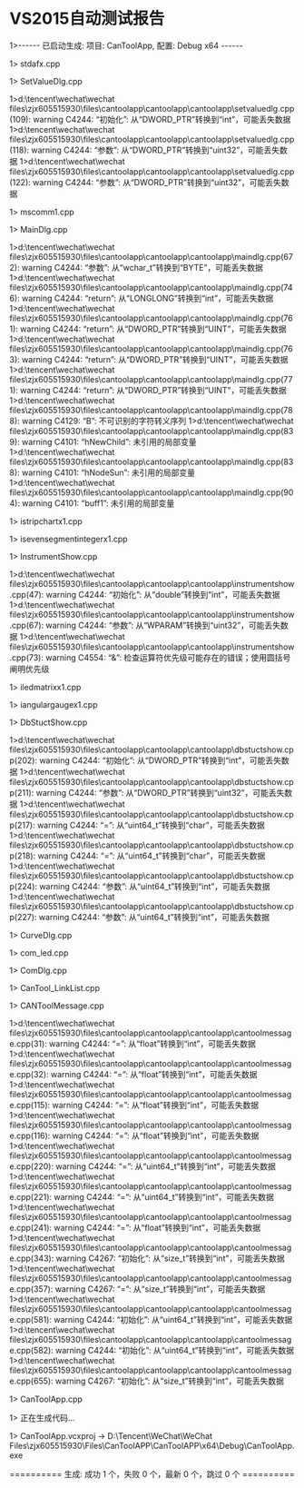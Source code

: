 # VS2015自动测试报告 #

1>------ 已启动生成: 项目: CanToolApp, 配置: Debug x64 ------

1>  stdafx.cpp

1>  SetValueDlg.cpp

1>d:\tencent\wechat\wechat files\zjx605515930\files\cantoolapp\cantoolapp\cantoolapp\setvaluedlg.cpp(109): warning C4244: “初始化”: 从“DWORD_PTR”转换到“int”，可能丢失数据
1>d:\tencent\wechat\wechat files\zjx605515930\files\cantoolapp\cantoolapp\cantoolapp\setvaluedlg.cpp(118): warning C4244: “参数”: 从“DWORD_PTR”转换到“uint32”，可能丢失数据
1>d:\tencent\wechat\wechat files\zjx605515930\files\cantoolapp\cantoolapp\cantoolapp\setvaluedlg.cpp(122): warning C4244: “参数”: 从“DWORD_PTR”转换到“uint32”，可能丢失数据

1>  mscomm1.cpp

1>  MainDlg.cpp

1>d:\tencent\wechat\wechat files\zjx605515930\files\cantoolapp\cantoolapp\cantoolapp\maindlg.cpp(672): warning C4244: “参数”: 从“wchar_t”转换到“BYTE”，可能丢失数据
1>d:\tencent\wechat\wechat files\zjx605515930\files\cantoolapp\cantoolapp\cantoolapp\maindlg.cpp(746): warning C4244: “return”: 从“LONGLONG”转换到“int”，可能丢失数据
1>d:\tencent\wechat\wechat files\zjx605515930\files\cantoolapp\cantoolapp\cantoolapp\maindlg.cpp(761): warning C4244: “return”: 从“DWORD_PTR”转换到“UINT”，可能丢失数据
1>d:\tencent\wechat\wechat files\zjx605515930\files\cantoolapp\cantoolapp\cantoolapp\maindlg.cpp(763): warning C4244: “return”: 从“DWORD_PTR”转换到“UINT”，可能丢失数据
1>d:\tencent\wechat\wechat files\zjx605515930\files\cantoolapp\cantoolapp\cantoolapp\maindlg.cpp(771): warning C4244: “return”: 从“DWORD_PTR”转换到“UINT”，可能丢失数据
1>d:\tencent\wechat\wechat files\zjx605515930\files\cantoolapp\cantoolapp\cantoolapp\maindlg.cpp(788): warning C4129: “B”: 不可识别的字符转义序列
1>d:\tencent\wechat\wechat files\zjx605515930\files\cantoolapp\cantoolapp\cantoolapp\maindlg.cpp(839): warning C4101: “hNewChild”: 未引用的局部变量
1>d:\tencent\wechat\wechat files\zjx605515930\files\cantoolapp\cantoolapp\cantoolapp\maindlg.cpp(838): warning C4101: “hNodeSun”: 未引用的局部变量
1>d:\tencent\wechat\wechat files\zjx605515930\files\cantoolapp\cantoolapp\cantoolapp\maindlg.cpp(904): warning C4101: “buff1”: 未引用的局部变量

1>  istripchartx1.cpp

1>  isevensegmentintegerx1.cpp

1>  InstrumentShow.cpp

1>d:\tencent\wechat\wechat files\zjx605515930\files\cantoolapp\cantoolapp\cantoolapp\instrumentshow.cpp(47): warning C4244: “初始化”: 从“double”转换到“int”，可能丢失数据
1>d:\tencent\wechat\wechat files\zjx605515930\files\cantoolapp\cantoolapp\cantoolapp\instrumentshow.cpp(67): warning C4244: “参数”: 从“WPARAM”转换到“uint32”，可能丢失数据
1>d:\tencent\wechat\wechat files\zjx605515930\files\cantoolapp\cantoolapp\cantoolapp\instrumentshow.cpp(73): warning C4554: “&”: 检查运算符优先级可能存在的错误；使用圆括号阐明优先级

1>  iledmatrixx1.cpp

1>  iangulargaugex1.cpp

1>  DbStuctShow.cpp

1>d:\tencent\wechat\wechat files\zjx605515930\files\cantoolapp\cantoolapp\cantoolapp\dbstuctshow.cpp(202): warning C4244: “初始化”: 从“DWORD_PTR”转换到“int”，可能丢失数据
1>d:\tencent\wechat\wechat files\zjx605515930\files\cantoolapp\cantoolapp\cantoolapp\dbstuctshow.cpp(211): warning C4244: “参数”: 从“DWORD_PTR”转换到“uint32”，可能丢失数据
1>d:\tencent\wechat\wechat files\zjx605515930\files\cantoolapp\cantoolapp\cantoolapp\dbstuctshow.cpp(217): warning C4244: “=”: 从“uint64_t”转换到“char”，可能丢失数据
1>d:\tencent\wechat\wechat files\zjx605515930\files\cantoolapp\cantoolapp\cantoolapp\dbstuctshow.cpp(218): warning C4244: “=”: 从“uint64_t”转换到“char”，可能丢失数据
1>d:\tencent\wechat\wechat files\zjx605515930\files\cantoolapp\cantoolapp\cantoolapp\dbstuctshow.cpp(224): warning C4244: “参数”: 从“uint64_t”转换到“int”，可能丢失数据
1>d:\tencent\wechat\wechat files\zjx605515930\files\cantoolapp\cantoolapp\cantoolapp\dbstuctshow.cpp(227): warning C4244: “参数”: 从“uint64_t”转换到“int”，可能丢失数据

1>  CurveDlg.cpp

1>  com_led.cpp

1>  ComDlg.cpp

1>  CanTool_LinkList.cpp

1>  CANToolMessage.cpp

1>d:\tencent\wechat\wechat files\zjx605515930\files\cantoolapp\cantoolapp\cantoolapp\cantoolmessage.cpp(31): warning C4244: “=”: 从“float”转换到“int”，可能丢失数据
1>d:\tencent\wechat\wechat files\zjx605515930\files\cantoolapp\cantoolapp\cantoolapp\cantoolmessage.cpp(32): warning C4244: “=”: 从“float”转换到“int”，可能丢失数据
1>d:\tencent\wechat\wechat files\zjx605515930\files\cantoolapp\cantoolapp\cantoolapp\cantoolmessage.cpp(115): warning C4244: “=”: 从“float”转换到“int”，可能丢失数据
1>d:\tencent\wechat\wechat files\zjx605515930\files\cantoolapp\cantoolapp\cantoolapp\cantoolmessage.cpp(116): warning C4244: “=”: 从“float”转换到“int”，可能丢失数据
1>d:\tencent\wechat\wechat files\zjx605515930\files\cantoolapp\cantoolapp\cantoolapp\cantoolmessage.cpp(220): warning C4244: “=”: 从“uint64_t”转换到“int”，可能丢失数据
1>d:\tencent\wechat\wechat files\zjx605515930\files\cantoolapp\cantoolapp\cantoolapp\cantoolmessage.cpp(221): warning C4244: “=”: 从“uint64_t”转换到“int”，可能丢失数据
1>d:\tencent\wechat\wechat files\zjx605515930\files\cantoolapp\cantoolapp\cantoolapp\cantoolmessage.cpp(241): warning C4244: “=”: 从“float”转换到“int”，可能丢失数据
1>d:\tencent\wechat\wechat files\zjx605515930\files\cantoolapp\cantoolapp\cantoolapp\cantoolmessage.cpp(343): warning C4267: “初始化”: 从“size_t”转换到“int”，可能丢失数据
1>d:\tencent\wechat\wechat files\zjx605515930\files\cantoolapp\cantoolapp\cantoolapp\cantoolmessage.cpp(357): warning C4267: “=”: 从“size_t”转换到“int”，可能丢失数据
1>d:\tencent\wechat\wechat files\zjx605515930\files\cantoolapp\cantoolapp\cantoolapp\cantoolmessage.cpp(581): warning C4244: “初始化”: 从“uint64_t”转换到“int”，可能丢失数据
1>d:\tencent\wechat\wechat files\zjx605515930\files\cantoolapp\cantoolapp\cantoolapp\cantoolmessage.cpp(582): warning C4244: “初始化”: 从“uint64_t”转换到“int”，可能丢失数据
1>d:\tencent\wechat\wechat files\zjx605515930\files\cantoolapp\cantoolapp\cantoolapp\cantoolmessage.cpp(655): warning C4267: “初始化”: 从“size_t”转换到“int”，可能丢失数据

1>  CanToolApp.cpp

1>  正在生成代码...

1>  CanToolApp.vcxproj -> D:\Tencent\WeChat\WeChat Files\zjx605515930\Files\CanToolAPP\CanToolAPP\x64\Debug\CanToolApp.exe

========== 生成: 成功 1 个，失败 0 个，最新 0 个，跳过 0 个 ==========
